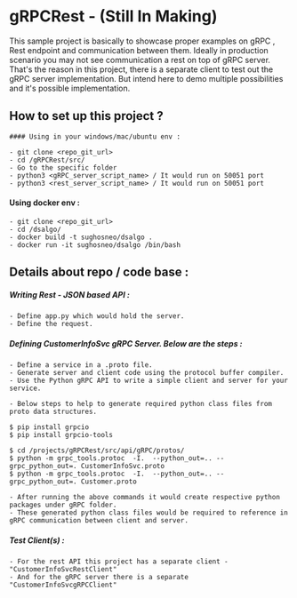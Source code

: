 # gRPCRest - (Still In Making)
This sample project is basically to showcase proper examples on gRPC , Rest endpoint and communication between them.
Ideally in production scenario you may not see communication a rest on top of gRPC server. That's the reason in this project, there is a separate client to 
test out the gRPC server implementation. But intend here to demo multiple possibilities and it's possible implementation.


## How to set up this project ?

    #### Using in your windows/mac/ubuntu env :
   
    - git clone <repo_git_url>
    - cd /gRPCRest/src/
    - Go to the specific folder
    - python3 <gRPC_server_script_name> / It would run on 50051 port
    - python3 <rest_server_script_name> / It would run on 50051 port
    
    
   #### Using docker env :
   
    - git clone <repo_git_url>
    - cd /dsalgo/
    - docker build -t sughosneo/dsalgo .
    - docker run -it sughosneo/dsalgo /bin/bash


## Details about repo / code base :
<!-------------------------------------------------->

##### Writing Rest - JSON based API :
    - Define app.py which would hold the server.
    - Define the request.
    
    
##### Defining CustomerInfoSvc gRPC Server. Below are the steps :

    - Define a service in a .proto file.
    - Generate server and client code using the protocol buffer compiler.
    - Use the Python gRPC API to write a simple client and server for your service.
    
    - Below steps to help to generate required python class files from proto data structures.
    
    $ pip install grpcio
    $ pip install grpcio-tools
    
    $ cd /projects/gRPCRest/src/api/gRPC/protos/
    $ python -m grpc_tools.protoc  -I.  --python_out=.. --grpc_python_out=. CustomerInfoSvc.proto
    $ python -m grpc_tools.protoc  -I.  --python_out=.. --grpc_python_out=. Customer.proto
    
    - After running the above commands it would create respective python packages under gRPC folder.
    - These generated python class files would be required to reference in gRPC communication between client and server.
    
##### Test Client(s) :

    - For the rest API this project has a separate client - "CustomerInfoSvcRestClient" 
    - And for the gRPC server there is a separate "CustomerInfoSvcgRPCClient"
    

 
